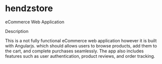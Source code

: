 # hendzstore

eCommerce Web Application

Description

This is a not fully functional eCommerce web application however it is built with Angularjs.
which should allows users to browse products, add them to the cart, and complete purchases seamlessly. 
The app also includes features such as user authentication, product reviews, and order tracking.
